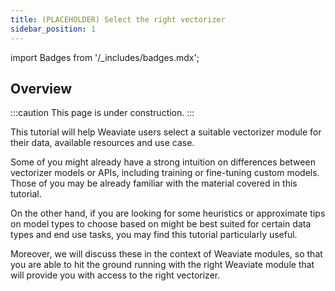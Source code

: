 ```yaml
---
title: (PLACEHOLDER) Select the right vectorizer
sidebar_position: 1
---
```

import Badges from '/_includes/badges.mdx';

<Badges/>

## Overview

<!-- TODO: Finish this page! -->
:::caution This page is under construction.
:::

This tutorial will help Weaviate users select a suitable vectorizer module for their data, available resources and use case.

Some of you might already have a strong intuition on differences between vectorizer models or APIs, including training or fine-tuning custom models. Those of you may be already familiar with the material covered in this tutorial.

On the other hand, if you are looking for some heuristics or approximate tips on model types to choose based on might be best suited for certain data types and end use tasks, you may find this tutorial particularly useful.

Moreover, we will discuss these in the context of Weaviate modules, so that you are able to hit the ground running with the right Weaviate module that will provide you with access to the right vectorizer.
<!-- 
## Prerequisites

## Background

## Body

## Summary -->
